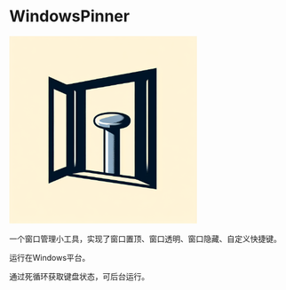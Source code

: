 # WindowsPinner
<img src="img/Pinner.png" alt="Pinner " style="zoom:33%;" />

 一个窗口管理小工具，实现了窗口置顶、窗口透明、窗口隐藏、自定义快捷键。

运行在Windows平台。

通过死循环获取键盘状态，可后台运行。
